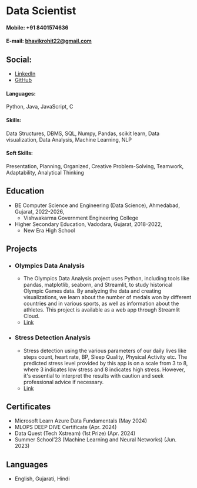 # Data Scientist

#### Mobile: +91 8401574636
#### E-mail: bhavikrohit22@gmail.com

## Social:
- [LinkedIn](https://linkedin.com/in/bhavik-rohit/)
- [GitHub](https://github.com/Bhavik2209)

#### Languages: 
Python, Java, JavaScript, C

#### Skills:
Data Structures, DBMS, SQL, Numpy, Pandas, scikit learn, Data visualization, Data Analysis, Machine Learning, NLP

#### Soft Skills: 
Presentation, Planning, Organized, Creative Problem-Solving, Teamwork, Adaptability, Analytical Thinking

## Education
- BE Computer Science and Engineering (Data Science), Ahmedabad, Gujarat, 2022-2026,
  - Vishwakarma Government Engineering College
- Higher Secondary Education, Vadodara, Gujarat, 2018-2022,
  - New Era High School

## Projects
- ### Olympics Data Analysis
  - The Olympics Data Analysis project uses Python, including tools like pandas, matplotlib, seaborn, and Streamlit, to study historical Olympic Games data. By analyzing the data and creating visualizations, we learn about the number of medals won by different countries and in various sports, as well as information about the athletes. This project is available as a web app through Streamlit Cloud.
  - [Link](https://olympicsanalysis-cb3mpbvtqx9t6ceze4xnnm.streamlit.app/)
- ### Stress Detection Analysis
  - Stress detection using the various parameters of our daily lives like steps count, heart rate, BP, Sleep Quality, Physical Activity etc. The predicted stress level provided by this app is on a scale from 3 to 8, where 3 indicates low stress and 8 indicates high stress. However, it's essential to interpret the results with caution and seek professional advice if necessary.
  - [Link](https://stresspredict.streamlit.app/)

## Certificates
- Microsoft Learn Azure Data Fundamentals (May 2024)
- MLOPS DEEP DIVE Certificate (Apr. 2024)
- Data Quest (Tech Xstream) (1st Prize) (Apr. 2024)
- Summer School’23 (Machine Learning and Neural Networks) (Jun. 2023)

## Languages
- English, Gujarati, Hindi
